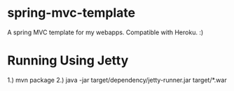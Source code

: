 spring-mvc-template
===================

A spring MVC template for my webapps. Compatible with Heroku. :)

Running Using Jetty
===================
1.) mvn package
2.) java -jar target/dependency/jetty-runner.jar target/*.war



